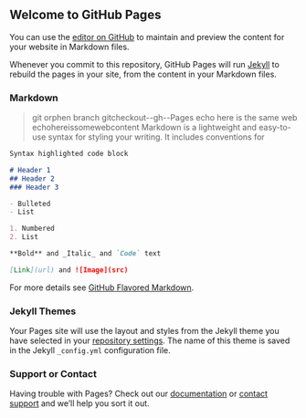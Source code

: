 ## Welcome to GitHub Pages

You can use the [editor on GitHub](https://github.com/kelcyk/-div-id-amzn-assoc-ad-078d31b6-7378-4c09-9a72-874f2ad262f4-div-script-async-src-z-na.amazon-/edit/master/README.md) to maintain and preview the content for your website in Markdown files.

Whenever you commit to this repository, GitHub Pages will run [Jekyll](https://jekyllrb.com/) to rebuild the pages in your site, from the content in your Markdown files.

### Markdown
>git orphen branch
>gitcheckout--gh--Pages
>echo here is the same web echohereissomewebcontent
Markdown is a lightweight and easy-to-use syntax for styling your writing. It includes conventions for

```markdown
Syntax highlighted code block

# Header 1
## Header 2
### Header 3

- Bulleted
- List

1. Numbered
2. List

**Bold** and _Italic_ and `Code` text

[Link](url) and ![Image](src)
```

For more details see [GitHub Flavored Markdown](https://guides.github.com/features/mastering-markdown/).

### Jekyll Themes

Your Pages site will use the layout and styles from the Jekyll theme you have selected in your [repository settings](https://github.com/kelcyk/-div-id-amzn-assoc-ad-078d31b6-7378-4c09-9a72-874f2ad262f4-div-script-async-src-z-na.amazon-/settings). The name of this theme is saved in the Jekyll `_config.yml` configuration file.

### Support or Contact

Having trouble with Pages? Check out our [documentation](https://help.github.com/categories/github-pages-basics/) or [contact support](https://github.com/contact) and we’ll help you sort it out.

